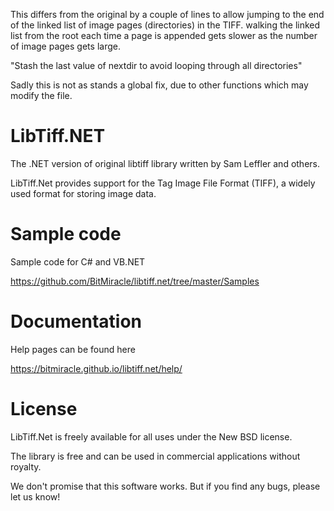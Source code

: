 This differs from the original by a couple of lines to allow jumping to the end of the linked list of image pages (directories) in the TIFF. walking the linked list from the root each time a page is appended gets slower as the number of image pages gets large.  

"Stash the last value of nextdir to avoid looping through all directories"

Sadly this is not as stands a global fix, due to other functions which may modify the file.

LibTiff.NET
===========

The .NET version of original libtiff library written by Sam Leffler and others.

LibTiff.Net provides support for the Tag Image File Format (TIFF), a widely used format for storing image data.

Sample code
===========

Sample code for C# and VB.NET

https://github.com/BitMiracle/libtiff.net/tree/master/Samples


Documentation
=============

Help pages can be found here

https://bitmiracle.github.io/libtiff.net/help/


License
=======

LibTiff.Net is freely available for all uses under the New BSD license.

The library is free and can be used in commercial applications without royalty.

We don't promise that this software works. But if you find any bugs, please let us know!
